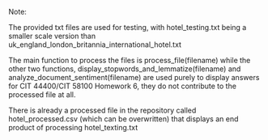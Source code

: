 Note:

The provided txt files are used for testing, with hotel_testing.txt being a smaller scale version than uk_england_london_britannia_international_hotel.txt

The main function to process the files is process_file(filename) while the other two functions, display_stopwords_and_lemmatize(filename) and analyze_document_sentiment(filename) are used purely to display answers for CIT 44400/CIT 58100 Homework 6, they do not contribute to the processed file at all.

There is already a processed file in the repository called hotel_processed.csv (which can be overwritten) that displays an end product of processing hotel_texting.txt
